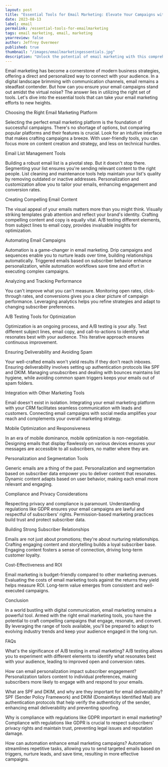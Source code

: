 ```yaml
---
layout: post
title: "Essential Tools for Email Marketing: Elevate Your Campaigns with These Powerful Resources"
date: 2023-08-13
label: email
permalink: /essential-tools-for-emailmarketing
tags: email marketing, email, marketing
yearreview: false
author: Jeffrey Overmeer
published: true
thumbnail: "/images/emailmarketingessentials.jpg"
description: "Unlock the potential of email marketing with this comprehensive guide to essential tools. Learn how to choose the right platform, optimize your content, automate campaigns, analyze performance, and more. Elevate your email marketing game and engage your audience like never before."
---
```


Email marketing has become a cornerstone of modern business strategies, offering a direct and personalized way to connect with your audience. In a digital landscape brimming with communication channels, email remains a steadfast contender. But how can you ensure your email campaigns stand out amidst the virtual noise? The answer lies in utilizing the right set of tools. Let's dive into the essential tools that can take your email marketing efforts to new heights.

Choosing the Right Email Marketing Platform

Selecting the perfect email marketing platform is the foundation of successful campaigns. There's no shortage of options, but comparing popular platforms and their features is crucial. Look for an intuitive interface that makes crafting campaigns a breeze. With user-friendly tools, you can focus more on content creation and strategy, and less on technical hurdles.

Email List Management Tools

Building a robust email list is a pivotal step. But it doesn't stop there. Segmenting your list ensures you're sending relevant content to the right people. List cleaning and maintenance tools help maintain your list's quality by removing outdated or inactive addresses. Personalization and customization allow you to tailor your emails, enhancing engagement and conversion rates.

Creating Compelling Email Content

The visual appeal of your emails matters more than you might think. Visually striking templates grab attention and reflect your brand's identity. Crafting compelling content and copy is equally vital. A/B testing different elements, from subject lines to email copy, provides invaluable insights for optimization.

Automating Email Campaigns

Automation is a game-changer in email marketing. Drip campaigns and sequences enable you to nurture leads over time, building relationships automatically. Triggered emails based on subscriber behavior enhance personalization, while automation workflows save time and effort in executing complex campaigns.

Analyzing and Tracking Performance

You can't improve what you can't measure. Monitoring open rates, click-through rates, and conversions gives you a clear picture of campaign performance. Leveraging analytics helps you refine strategies and adapt to changing subscriber preferences.

A/B Testing Tools for Optimization

Optimization is an ongoing process, and A/B testing is your ally. Test different subject lines, email copy, and call-to-actions to identify what resonates best with your audience. This iterative approach ensures continuous improvement.

Ensuring Deliverability and Avoiding Spam

Your well-crafted emails won't yield results if they don't reach inboxes. Ensuring deliverability involves setting up authentication protocols like SPF and DKIM. Managing unsubscribes and dealing with bounces maintains list hygiene, while avoiding common spam triggers keeps your emails out of spam folders.

Integration with Other Marketing Tools

Email doesn't exist in isolation. Integrating your email marketing platform with your CRM facilitates seamless communication with leads and customers. Connecting email campaigns with social media amplifies your reach and complements your overall marketing strategy.

Mobile Optimization and Responsiveness

In an era of mobile dominance, mobile optimization is non-negotiable. Designing emails that display flawlessly on various devices ensures your messages are accessible to all subscribers, no matter where they are.

Personalization and Segmentation Tools

Generic emails are a thing of the past. Personalization and segmentation based on subscriber data empower you to deliver content that resonates. Dynamic content adapts based on user behavior, making each email more relevant and engaging.

Compliance and Privacy Considerations

Respecting privacy and compliance is paramount. Understanding regulations like GDPR ensures your email campaigns are lawful and respectful of subscribers' rights. Permission-based marketing practices build trust and protect subscriber data.

Building Strong Subscriber Relationships

Emails are not just about promotions; they're about nurturing relationships. Crafting engaging content and storytelling builds a loyal subscriber base. Engaging content fosters a sense of connection, driving long-term customer loyalty.

Cost-Effectiveness and ROI

Email marketing is budget-friendly compared to other marketing avenues. Evaluating the costs of email marketing tools against the returns they yield helps measure ROI. Long-term value emerges from consistent and well-executed campaigns.

Conclusion

In a world bustling with digital communication, email marketing remains a powerful tool. Armed with the right email marketing tools, you have the potential to craft compelling campaigns that engage, resonate, and convert. By leveraging the range of tools available, you'll be prepared to adapt to evolving industry trends and keep your audience engaged in the long run.

FAQs

What's the significance of A/B testing in email marketing?
A/B testing allows you to experiment with different elements to identify what resonates best with your audience, leading to improved open and conversion rates.

How can email personalization impact subscriber engagement?
Personalization tailors content to individual preferences, making subscribers more likely to engage with and respond to your emails.

What are SPF and DKIM, and why are they important for email deliverability?
SPF (Sender Policy Framework) and DKIM (DomainKeys Identified Mail) are authentication protocols that help verify the authenticity of the sender, enhancing email deliverability and preventing spoofing.

Why is compliance with regulations like GDPR important in email marketing?
Compliance with regulations like GDPR is crucial to respect subscribers' privacy rights and maintain trust, preventing legal issues and reputation damage.

How can automation enhance email marketing campaigns?
Automation streamlines repetitive tasks, allowing you to send targeted emails based on triggers, nurture leads, and save time, resulting in more effective campaigns.